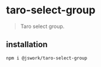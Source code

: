 # taro-select-group
> Taro select group.

## installation
```shell
npm i @jswork/taro-select-group
```
